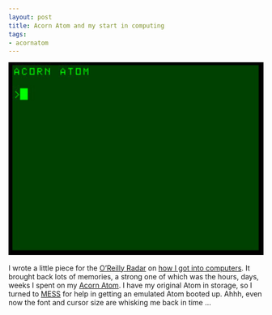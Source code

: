 ```yaml
---
layout: post
title: Acorn Atom and my start in computing
tags:
- acornatom
---
```


![Acorn Atom screen](/images/2005/11/atom.png)

I wrote a little piece for the [O’Reilly Radar](http://radar.oreilly.com) on [how I got into computers](https://web.archive.org/web/20091118000142/http://radar.oreilly.com/2005/11/burn-in-7-dj-adams.html). It brought back lots of memories, a strong one of which was the hours, days, weeks I spent on my [Acorn Atom](http://en.wikipedia.org/wiki/Acorn_Atom). I have my original Atom in storage, so I turned to [MESS](http://www.mess.org) for help in getting an emulated Atom booted up. Ahhh, even now the font and cursor size are whisking me back in time …
